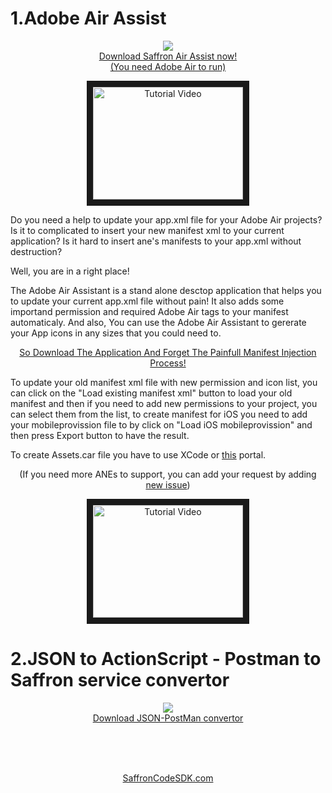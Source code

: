 # 1.Adobe Air Assist

<p  align="center"><a href="https://github.com/SaffronCode/Adobe-Air-Assistant/raw/master/build/AppGenerator.air"><img src="https://github.com/SaffronCode/Adobe-Air-Assistant/blob/master/src/AppIconsForPublish/128.png?raw=true" align="center"/><br>Download Saffron Air Assist now!</a><br/><a href="https://get.adobe.com/air/">(You need Adobe Air to run)</a></p>

<p  align="center"><a href="http://www.youtube.com/watch?feature=player_embedded&v=DCCWGeXQpPU
" target="_blank"><img src="https://images.techhive.com/images/article/2016/10/youtube-icon-100688846-large.jpg" 
alt="Tutorial Video" width="240" height="180" border="10" /></a></p>

Do you need a help to update your app.xml file for your Adobe Air projects? Is it to complicated to insert your new manifest xml to your current application? Is it hard to insert ane's manifests to your app.xml without destruction?

Well, you are in a right place!

The Adobe Air Assistant is a stand alone desctop application that helps you to update your current app.xml file without pain! It also adds some importand permission and required Adobe Air tags to your manifest automaticaly.
And also,
You can use the Adobe Air Assistant to gererate your App icons in any sizes that you could need to.

<p  align="center"><a href="https://github.com/SaffronCode/Adobe-Air-Assistant/raw/master/build/AppGenerator.air">So Download The Application And Forget The Painfull Manifest Injection Process!</a></p>



To update your old manifest xml file with new permission and icon list, you can click on the "Load existing manifest xml" button to load your old manifest and then if you need to add new permissions to your project, you can select them from the list, to create manifest for iOS you need to add your mobileprovission file to by click on "Load iOS mobileprovission" and then press Export button to have the result.

To create Assets.car file you have to use XCode or <a href="http://www.applicationloader.net/appuploader/icontool.php">this</a> portal.

<p  align="center">(If you need more ANEs to support, you can add your request by adding <a href="https://github.com/SaffronCode/Adobe-Air-Assistant/issues">new issue</a>)</p>

<p  align="center"><a href="http://www.youtube.com/watch?feature=player_embedded&v=DCCWGeXQpPU
" target="_blank"><img src="https://images.techhive.com/images/article/2016/10/youtube-icon-100688846-large.jpg" 
alt="Tutorial Video" width="240" height="180" border="10" /></a></p>

# 2.JSON to ActionScript - Postman to Saffron service convertor
<p  align="center"><a href="https://github.com/SaffronCode/Adobe-Air-Assistant/raw/master/build/PostMan-JSON-Creator.exe"><img src="https://github.com/SaffronCode/Adobe-Air-Assistant/blob/master/jsnon-postman/AppIconsForPublish/128.png?raw=true" align="center"/><br>Download JSON-PostMan convertor</a></p>
<br/><br/><br/>

<p  align="center"><a href="http://saffroncodesdk.com/">SaffronCodeSDK.com</a></p>
